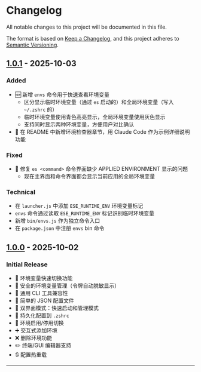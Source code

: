# Changelog

All notable changes to this project will be documented in this file.

The format is based on [Keep a Changelog](https://keepachangelog.com/en/1.0.0/),
and this project adheres to [Semantic Versioning](https://semver.org/spec/v2.0.0.html).

## [1.0.1] - 2025-10-03

### Added
- 🆕 新增 `envs` 命令用于快速查看环境变量
  - 区分显示临时环境变量（通过 `es` 启动的）和全局环境变量（写入 `~/.zshrc` 的）
  - 临时环境变量使用青色高亮显示，全局环境变量使用灰色显示
  - 支持同时显示两种环境变量，方便用户对比确认
- 📝 在 README 中新增环境检查器章节，用 Claude Code 作为示例详细说明功能

### Fixed
- 🐛 修复 `es <command>` 命令界面缺少 APPLIED ENVIRONMENT 显示的问题
  - 现在主界面和命令界面都会显示当前应用的全局环境变量

### Technical
- 在 `launcher.js` 中添加 `ESE_RUNTIME_ENV` 环境变量标记
- `envs` 命令通过读取 `ESE_RUNTIME_ENV` 标记识别临时环境变量
- 新增 `bin/envs.js` 作为独立命令入口
- 在 `package.json` 中注册 `envs` bin 命令

## [1.0.0] - 2025-10-02

### Initial Release
- 🚀 环境变量快速切换功能
- 🔐 安全的环境变量管理（令牌自动脱敏显示）
- 🎯 通用 CLI 工具兼容性
- 📝 简单的 JSON 配置文件
- 🎨 双界面模式：快速启动和管理模式
- 💾 持久化配置到 `.zshrc`
- 🔄 环境启用/停用切换
- ➕ 交互式添加环境
- ❌ 删除环境功能
- ✏️ 终端/GUI 编辑器支持
- 🔃 配置热重载

---

[1.0.1]: https://github.com/mofeiss/es-env-exec/compare/v1.0.0...v1.0.1
[1.0.0]: https://github.com/mofeiss/es-env-exec/releases/tag/v1.0.0
